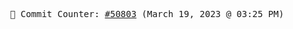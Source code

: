<p align="center">
    <samp>
        📮 Commit Counter: <a href="https://github.com/Javascript-void0/Javascript-void0/commits/main">#50803</a> (March 19, 2023 @ 03:25 PM)
    </samp>
</p>